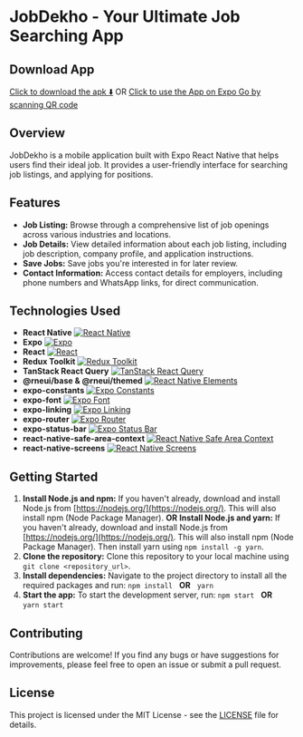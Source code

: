 # JobDekho - Your Ultimate Job Searching App

## Download App

[Click to download the apk ⬇️](https://expo.dev/artifacts/eas/7mDwc1Da74rvpGzkpVBdoV.apk)
OR
[Click to use the App on Expo Go by scanning QR code](https://expo.dev/accounts/ravi-dubey/projects/jobdekho/builds/3378d487-e56b-4fcf-84d8-23f6c6e79749)

## Overview

JobDekho is a mobile application built with Expo React Native that helps users find their ideal job. It provides a user-friendly interface for searching job listings, and applying for positions.

## Features

* **Job Listing:** Browse through a comprehensive list of job openings across various industries and locations.
* **Job Details:** View detailed information about each job listing, including job description, company profile, and application instructions.
* **Save Jobs:** Save jobs you're interested in for later review.
* **Contact Information:** Access contact details for employers, including phone numbers and WhatsApp links, for direct communication.

## Technologies Used

* **React Native** [![React Native](https://img.shields.io/badge/React_Native-a900ff?logo=react&logoColor=61dafb&labelColor=2e2e2e)](https://expo.dev/)
* **Expo** [![Expo](https://img.shields.io/badge/Expo-a900ff?logo=expo&logoColor=61dafb&labelColor=2e2e2e)](https://expo.dev/)
* **React** [![React](https://img.shields.io/badge/React-a900ff?logo=react&logoColor=61dafb&labelColor=2e2e2e)](https://reactjs.org/)
* **Redux Toolkit** [![Redux Toolkit](https://img.shields.io/badge/Redux%20Toolkit-a900ff?logo=redux&logoColor=61dafb&labelColor=2e2e2e)](https://redux-toolkit.js.org/)
* **TanStack React Query** [![TanStack React Query](https://img.shields.io/badge/TanStack%20React%20Query-a900ff?logo=react&logoColor=61dafb&labelColor=2e2e2e)](https://tanstack.com/query/v4/)
* **@rneui/base & @rneui/themed** [![React Native Elements](https://img.shields.io/badge/React_Native_Elements-a900ff?logo=react&logoColor=61dafb&labelColor=2e2e2e)](https://reactnativeelements.com/)
* **expo-constants** [![Expo Constants](https://img.shields.io/badge/Expo%20Constants-a900ff?logo=expo&logoColor=61dafb&labelColor=2e2e2e)](https://docs.expo.dev/versions/latest/sdk/constants/)
* **expo-font** [![Expo Font](https://img.shields.io/badge/Expo%20Font-a900ff?logo=expo&logoColor=61dafb&labelColor=2e2e2e)](https://docs.expo.dev/versions/latest/sdk/font/)
* **expo-linking** [![Expo Linking](https://img.shields.io/badge/Expo%20Linking-a900ff?logo=expo&logoColor=61dafb&labelColor=2e2e2e)](https://docs.expo.dev/versions/latest/sdk/linking/)
* **expo-router** [![Expo Router](https://img.shields.io/badge/Expo%20Router-a900ff?logo=expo&logoColor=61dafb&labelColor=2e2e2e)](https://docs.expo.dev/versions/latest/sdk/router/)
* **expo-status-bar** [![Expo Status Bar](https://img.shields.io/badge/Expo%20Status%20Bar-a900ff?logo=expo&logoColor=61dafb&labelColor=2e2e2e)](https://docs.expo.dev/versions/latest/sdk/status-bar/)
* **react-native-safe-area-context** [![React Native Safe Area Context](https://img.shields.io/badge/React%20Native%20Safe%20Area%20Context-a900ff?logo=react&logoColor=61dafb&labelColor=2e2e2e)](https://www.npmjs.com/package/react-native-safe-area-context)
* **react-native-screens** [![React Native Screens](https://img.shields.io/badge/React%20Native%20Screens-a900ff?logo=react&logoColor=61dafb&labelColor=2e2e2e)](https://www.npmjs.com/package/react-native-screens)

## Getting Started

1. **Install Node.js and npm:** If you haven't already, download and install Node.js from [https://nodejs.org/](https://nodejs.org/). This will also install npm (Node Package Manager).
   **OR**
   **Install Node.js and yarn:** If you haven't already, download and install Node.js from [https://nodejs.org/](https://nodejs.org/). This will also install npm (Node Package Manager). Then install yarn using `npm install -g yarn`.
2. **Clone the repository:** Clone this repository to your local machine using `git clone <repository_url>`.
3. **Install dependencies:** Navigate to the project directory to install all the required packages and run:
   `npm install` &nbsp; **OR** &nbsp; `yarn`
4. **Start the app:** To start the development server, run:
   `npm start` &nbsp; **OR** &nbsp; `yarn start`

## Contributing

Contributions are welcome! If you find any bugs or have suggestions for improvements, please feel free to open an issue or submit a pull request.

## License

This project is licensed under the MIT License - see the [LICENSE](LICENSE) file for details.
